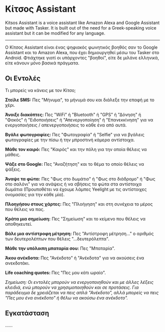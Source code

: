 # Κίτσος Assistant

Kitsos Assistant is a voice assistant like Amazon Alexa and Google Assistant but made with Tasker. 
It is built out of the need for a Greek-speaking voice assistant but it can be modified for any language.

---

Ο Κίτσος Assistant είναι ένας ψηφιακός φωνητικός βοηθός σαν το Google Assistant και το Amazon Alexa, που έχει δημιουργηθεί μέσω του Tasker στο Android. Φτιάχτηκε γιατί οι υπάρχοντες "βοηθοί", είτε δε μιλάνε ελληνικά, είτε κάνουν μόνο βασικά πράγματα. 

## Οι Εντολές

Τι μπορείς να κάνεις με τον Κίτσο;

**Στείλε SMS:** Πες "Μήνυμα", το μήνυμά σου και διάλεξε την επαφή με το χέρι.

**Άνοιξε διακόπτες:** Πες "WiFi" ή "Bluetooth" ή "GPS" ή "Δόνηση" ή "Φακός" ή "Ειδοποιήσεις" ή "Απενεργοποίηση" ή "Επανεκκίνηση" για να ενεργοποιήσεις / απενεργοποιήσεις το κάθε ένα από αυτά.

**Βγάλε φωτογραφίες:** Πες "Φωτογραφία" ή "Selfie" για να βγάλεις φωτογραφίες με την πίσω ή την μπροστινή κάμερα αντίστοιχα.

**Μάθε τον καιρό:** Πες "Καιρός" και την πόλη για την οποία θέλεις να μάθεις.

**Ψάξε στο Google:** Πες "Αναζήτηση" και το θέμα το οποίο θέλεις να ψάξεις.

**Άναψε τα φώτα:** Πες "Φως στο δωμάτιο" ή "Φως στο διάδρομο" ή "Φως στο σαλόνι" για να ανάψεις ή να σβήσεις τα φώτα στα αντίστοιχα δωμάτια (Προυποθέτει να έχουμε λάμπες Yeelight με τις αντίστοιχες ονομασίες για την κάθε μία).

**Πλοηγήσου στους χάρτες:** Πες "Πλοήγηση" και στη συνέχεια το μέρος που θέλεις να πας.

**Κράτα μια σημείωση:** Πες "Σημείωση" και το κείμενο που θέλεις να αποθηκευτεί.

**Βάλε μια αντίστροφη μέτρηση:** Πες "Αντίστροφη μέτρηση..." ο αριθμός των δευτερολέπτων που θέλεις "...δευτερόλεπτα".

**Μάθε την υπόλοιπη μπαταρία σου:** Πες "Μπαταρία".

**Άκου ανέκδοτα:** Πες "Ανέκδοτο" ή "Ανέκδοτα" για να ακούσεις ένα ανεκδοτάκι.

**Life coaching quotes:** Πες "Πες μου κάτι ωραίο".


_Σημείωση: Οι εντολές μπορούν να ενεργοποιηθούν και με άλλες λέξεις κλειδιά, ενώ μπορούν να χρησιμοποιηθούν και σε προτάσεις. Για παράδειγμα δε χρειάζεται να πεις απλά "Ανέκδοτο", αλλά μπορείς να πεις "Πες μου ένα ανέκδοτο" ή θέλω να ακούσω ένα ανέκδοτο"._

## Εγκατάσταση

......
